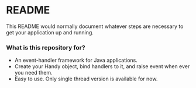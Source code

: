 # README #

This README would normally document whatever steps are necessary to get your application up and running.

### What is this repository for? ###

* An event-handler framework for Java applications.
* Create your Handy object, bind handlers to it, and raise event when ever you need them.
* Easy to use. Only single thread version is available for now.